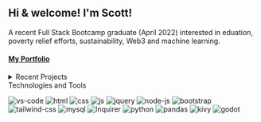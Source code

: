 Hi & welcome! I'm Scott! 
-

A recent Full Stack Bootcamp graduate (April 2022) interested in eduation, poverty relief efforts, sustainability, Web3 and machine learning.

<!-- I believe in raising the floor by supporting the growth of those around. A behavioral cusp is a set of behaviors that opens the door to a whole host of new opportunities (reinforcers), such as learning to read lets the learner access new worlds or the vast accumulated knowledge of the human condition. In simple terms, it's giving a fish feeds for a day, teaching to fish feeds for a lifetime.  -->

#### [My Portfolio](https://scottrohrig.github.io/portfolio/)

<details>
  
  <summary>Recent Projects</summary>

- [Happy Harvesters](https://happy-harvesters.herokuapp.com) | [repo](https://github.com/scottrohrig/apple-orchard-games/) | A MERN-Stack progressive web application using Apollo with GraphQL
  
- [tella](https://tella.herokuapp.com) | [repo](https://github.com/scottrohrig/messaging-app/) | A full-stack messaging app built with Node.js, Sequelize, & MySQL
  
-  [Readme Generator](https://github.com/scottrohrig/readme-gen) | A Node.js CLI to create a project README.md file
  
-  [got hops! a brewery search dashboard](https://scottrohrig.github.io/got-hops/) | [repo](https://github.com/scottrohrig/got-hops/)
  
-  [One-Hand Solitaire](https://github.com/scottrohrig/one-hand-solitaire/) | A Godot project aimed at utilizing the Control Nodes (UI)
  
-  [Speed Cards Simple Quiz](https://scottrohrig.github.io/speed-cards/) | [repo](https://github.com/scottrohrig/weather-dashboard/)
  
</details

## Technologies and Tools  

![vs-code](https://img.shields.io/badge/Editor-VS%20code-red?style=flat&logo=visual-studio-code&logoColor=white&color=white&labelColor=00a2ff&logoWidth=30)
![html](https://img.shields.io/badge/-HTML5-E34F26?logo=html5&logoColor=white&logoWidth=30)
![css](https://img.shields.io/badge/-CSS3-1572B6?logo=css3&logoColor=white&logoWidth=30)
![js](https://img.shields.io/badge/-JavaScript-F7DF1E?logo=javascript&logoColor=white&logoWidth=30)
![jquery](https://img.shields.io/badge/-jQuery-0769AD?logo=jquery&logoColor=white&logoWidth=30)
![node-js](https://img.shields.io/badge/-Node.js-3c873a?logo=node.js&logoColor=white&logoWidth=30)
![bootstrap](https://img.shields.io/badge/-Bootstrap-7952B3?logo=bootstrap&logoColor=white&logoWidth=30)
![tailwind-css](https://img.shields.io/badge/-Tailwind%20CSS-06B6D4?logo=tailwind-css&logoColor=white&logoWidth=30)
![mysql](https://img.shields.io/badge/-MySQL-4479A1?logo=mysql&logoColor=white&logoWidth=30)
![Inquirer](https://img.shields.io/badge/-Inquirer-black?&logo=javascript&logoColor=black&logoWidth=30) 
![python](https://img.shields.io/badge/-Python-3776AB?&logo=python&logoColor=white&logoWidth=30)
![pandas](https://img.shields.io/badge/-Pandas-130654?&logo=pandas&logoColor=white&logoWidth=30)
![kivy](https://img.shields.io/badge/-Kivy-130654?&logo=kivy&logoColor=white&logoWidth=30)
![godot](https://img.shields.io/badge/-Godot-478CBF?&logo=godot-engine&logoColor=white&logoWidth=30)

<!--
**scottrohrig/scottrohrig** is a ✨ _special_ ✨ repository because its `README.md` (this file) appears on your GitHub profile.

Here are some ideas to get you started:

- 🔭 I’m currently working on ...
- 🌱 I’m currently learning ...
- 👯 I’m looking to collaborate on ...
- 🤔 I’m looking for help with ...
- 💬 Ask me about ...
- 📫 How to reach me: ...
- 😄 Pronouns: ...
- ⚡ Fun fact: ...
-->

